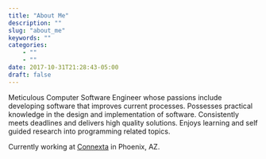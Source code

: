 ```yaml
---
title: "About Me"
description: ""
slug: "about_me"
keywords: ""
categories: 
    - ""
    - ""
date: 2017-10-31T21:28:43-05:00
draft: false
---
```


Meticulous Computer Software Engineer whose passions include developing software that improves current processes.
Possesses practical knowledge in the design and implementation of software. Consistently meets deadlines and delivers
high quality solutions. Enjoys learning and self guided research into programming related topics.

Currently working at [Connexta](https://connexta.com) in Phoenix, AZ.
